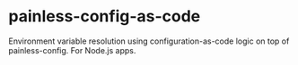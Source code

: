 # painless-config-as-code
Environment variable resolution using configuration-as-code logic on top of painless-config. For Node.js apps.
